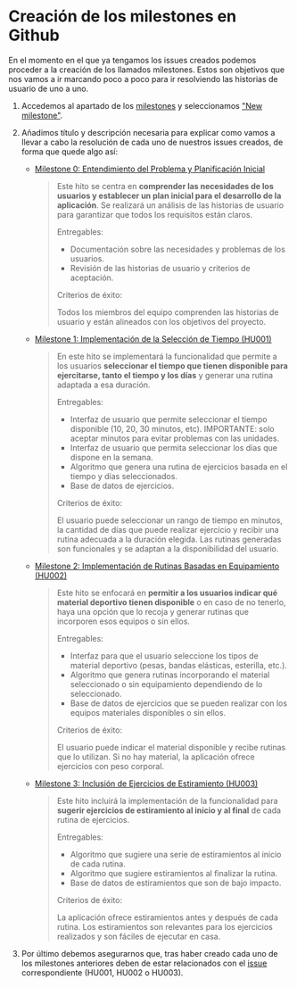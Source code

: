 # Creación de los milestones en Github

En el momento en el que ya tengamos los issues creados podemos proceder a la creación de los llamados milestones. Estos son objetivos que nos vamos a ir marcando poco a poco para ir resolviendo las historias de usuario de uno a uno.

1. Accedemos al apartado de los [milestones](./docs/images/milestones.png) y seleccionamos ["New milestone"](./docs/images/new-milestone.png).

2. Añadimos título y descripción necesaria para explicar como vamos a llevar a cabo la resolución de cada uno de nuestros issues creados, de forma que quede algo así:
    - [Milestone 0: Entendimiento del Problema y Planificación Inicial](./docs/images/milestone0.png) 
        >
        >Este hito se centra en **comprender las necesidades de los usuarios y establecer un plan inicial para el desarrollo de la aplicación**. Se realizará un análisis de las historias de usuario para garantizar que todos los requisitos están claros.
        >
        >Entregables:
        >
        >- Documentación sobre las necesidades y problemas de los usuarios.
        >- Revisión de las historias de usuario y criterios de aceptación.
        >
        >Criterios de éxito:
        >
        >Todos los miembros del equipo comprenden las historias de usuario y están alineados con los objetivos del proyecto.


    - [Milestone 1: Implementación de la Selección de Tiempo (HU001)](./docs/images/milestone1.png)

        >En este hito se implementará la funcionalidad que permite a los usuarios **seleccionar el tiempo que tienen disponible para ejercitarse, tanto el tiempo y los días** y generar una rutina adaptada a esa duración.
        >
        >Entregables:
        >
        >- Interfaz de usuario que permite seleccionar el tiempo disponible (10, 20, 30 minutos, etc). IMPORTANTE: solo aceptar minutos para evitar problemas con las unidades.
        >- Interfaz de usuario que permita seleccionar los días que dispone en la semana.
        >- Algoritmo que genera una rutina de ejercicios basada en el tiempo y días seleccionados.
        >- Base de datos de ejercicios.
        >
        >Criterios de éxito:
        >
        >El usuario puede seleccionar un rango de tiempo en minutos, la cantidad de días que puede realizar ejercicio y recibir una rutina adecuada a la duración elegida.
        Las rutinas generadas son funcionales y se adaptan a la disponibilidad del usuario.

    - [Milestone 2: Implementación de Rutinas Basadas en Equipamiento (HU002)](./docs/images/milestone2.png)

        >Este hito se enfocará en **permitir a los usuarios indicar qué material deportivo tienen disponible** o en caso de no tenerlo, haya una opción que lo recoja y generar rutinas que incorporen esos equipos o sin ellos.
        >
        >Entregables:
        >
        >- Interfaz para que el usuario seleccione los tipos de material deportivo (pesas, bandas elásticas, esterilla, etc.).
        >- Algoritmo que genera rutinas incorporando el material seleccionado o sin equipamiento dependiendo de lo seleccionado.
        >- Base de datos de ejercicios que se pueden realizar con los equipos materiales disponibles o sin ellos.
        >
        >Criterios de éxito:
        >
        >El usuario puede indicar el material disponible y recibe rutinas que lo utilizan. Si no hay material, la aplicación ofrece ejercicios con peso corporal.

    - [Milestone 3: Inclusión de Ejercicios de Estiramiento (HU003)](./docs/images/milestone3.png)

        >Este hito incluirá la implementación de la funcionalidad para **sugerir ejercicios de estiramiento al inicio y al final** de cada rutina de ejercicios.
        >
        >Entregables:
        >
        >- Algoritmo que sugiere una serie de estiramientos al inicio de cada rutina.
        >- Algoritmo que sugiere estiramientos al finalizar la rutina.
        >- Base de datos de estiramientos que son de bajo impacto.
        >
        >Criterios de éxito:
        >
        >La aplicación ofrece estiramientos antes y después de cada rutina.
        Los estiramientos son relevantes para los ejercicios realizados y son fáciles de ejecutar en casa.

3. Por último debemos asegurarnos que, tras haber creado cada uno de los milestones anteriores deben de estar relacionados con el [issue](./docs/config-issues.md) correspondiente (HU001, HU002 o HU003).

